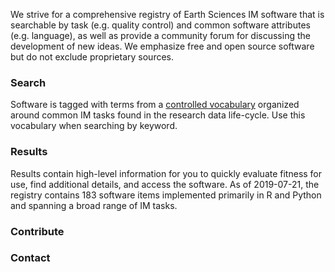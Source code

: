 We strive for a comprehensive registry of Earth Sciences IM software that is searchable by task (e.g. quality control) and common software attributes (e.g. language), as well as provide a community forum for discussing the development of new ideas. We emphasize free and open source software but do not exclude proprietary sources.

### Search

Software is tagged with terms from a [controlled vocabulary](http://vocab.lternet.edu/vocab/registry/index.php) organized around common IM tasks found in the research data life-cycle. Use this vocabulary when searching by keyword.

### Results

Results contain high-level information for you to quickly evaluate fitness for use, find additional details, and access the software. As of 2019-07-21, the registry contains 183 software items implemented primarily in R and Python and spanning a broad range of IM tasks.



### Contribute

### Contact

